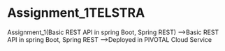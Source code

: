 # Assignment_1TELSTRA
Assignment_1(Basic REST API in spring Boot, Spring REST)
-->Basic REST API in spring Boot, Spring REST
-->Deployed in PIVOTAL Cloud Service
